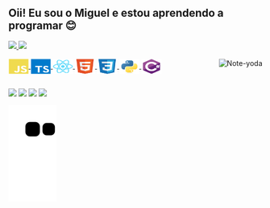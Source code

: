 ## Oii! Eu sou o Miguel e estou aprendendo a programar 😊
 <div>
  <a href="https://github.com/notee21">
  <img height="120em" src="https://github-readme-stats.vercel.app/api?username=notee21&show_icons=true&theme=dark&include_all_commits=true&count_private=true"/>
  <img height="120em" src="https://github-readme-stats.vercel.app/api/top-langs/?username=notee21&layout=compact&langs_count=7&theme=dark"/>
</div>
<div style="display: inline_block"><br>
  <img align="center" alt="Note-Js" height="30" width="40" src="https://raw.githubusercontent.com/devicons/devicon/master/icons/javascript/javascript-plain.svg">
  <img align="center" alt="Note-Ts" height="30" width="40" src="https://raw.githubusercontent.com/devicons/devicon/master/icons/typescript/typescript-plain.svg">
  <img align="center" alt="Note-React" height="30" width="40" src="https://raw.githubusercontent.com/devicons/devicon/master/icons/react/react-original.svg">
  <img align="center" alt="Note-HTML" height="30" width="40" src="https://raw.githubusercontent.com/devicons/devicon/master/icons/html5/html5-original.svg">
  <img align="center" alt="Note-CSS" height="30" width="40" src="https://raw.githubusercontent.com/devicons/devicon/master/icons/css3/css3-original.svg">
  <img align="center" alt="Note-Python" height="30" width="40" src="https://raw.githubusercontent.com/devicons/devicon/master/icons/python/python-original.svg">
  <img align="center" alt="Note-Csharp" height="30" width="40" src="https://raw.githubusercontent.com/devicons/devicon/master/icons/csharp/csharp-original.svg">
  <img align="right" alt="Note-yoda" src="https://i.imgur.com/rFuKFgK.gif">
</div>
  
  ##
 
<div> 
  <a href="https://www.youtube.com/channel/UCtsZvRckou1jjXvAFr2rC1g" target="_blank"><img src="https://img.shields.io/badge/YouTube-FF0000?style=for-the-badge&logo=youtube&logoColor=white" target="_blank"></a>
 	<a href="https://www.twitch.tv/note_21" target="_blank"><img src="https://img.shields.io/badge/Twitch-9146FF?style=for-the-badge&logo=twitch&logoColor=white" target="_blank"></a>
 <a href="https://twitter.com/MiguelBizari" target="_blank"><img src="https://img.shields.io/badge/Twitter-1DA1F2?style=for-the-badge&logo=twitter&logoColor=white" target="_blank"></a> 
  <a href = "https://www.reddit.com/user/note_21/"><img src="https://img.shields.io/badge/Reddit-FF4500?style=for-the-badge&logo=reddit&logoColor=white" target="_blank"></a>
 
  ![Snake animation](https://github.com/rafaballerini/rafaballerini/blob/output/github-contribution-grid-snake.svg)
 
</div>
